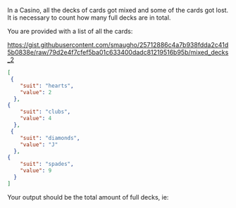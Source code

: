 In a Casino, all the decks of cards got mixed and some of the cards got lost. It is necessary to count how many full decks are in total. 

You are provided with a list of all the cards:

https://gist.githubusercontent.com/smaugho/25712886c4a7b938fdda2c41d5b0838e/raw/79d2e4f7cfef5ba01c633400dadc81219516b95b/mixed_decks_2

``` json
[
 {
    "suit": "hearts",
    "value": 2
  },
{
    "suit": "clubs",
    "value": 4
  },
 {
    "suit": "diamonds",
    "value": "J"
  },
{
    "suit": "spades",
    "value": 9
  }
]
```
Your output should be the total amount of full decks, ie:

